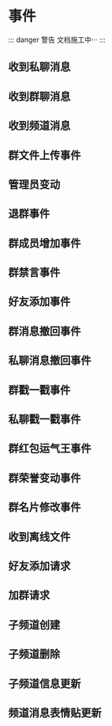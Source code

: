 # 事件

::: danger 警告
文档施工中···
:::

## 收到私聊消息
## 收到群聊消息
## 收到频道消息
## 群文件上传事件
## 管理员变动
## 退群事件
## 群成员增加事件
## 群禁言事件
## 好友添加事件
## 群消息撤回事件
## 私聊消息撤回事件
## 群戳一戳事件
## 私聊戳一戳事件
## 群红包运气王事件
## 群荣誉变动事件
## 群名片修改事件
## 收到离线文件
## 好友添加请求
## 加群请求
## 子频道创建
## 子频道删除
## 子频道信息更新
## 频道消息表情贴更新